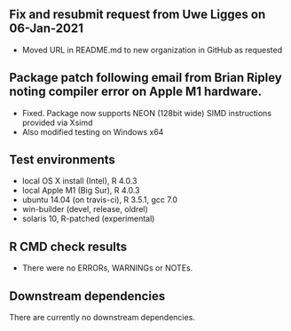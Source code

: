 ## Fix and resubmit request from Uwe Ligges on 06-Jan-2021
* Moved URL in README.md to new organization in GitHub as requested

## Package patch following email from Brian Ripley noting compiler error on Apple M1 hardware.
* Fixed.  Package now supports NEON (128bit wide) SIMD instructions provided via Xsimd
* Also modified testing on Windows x64

## Test environments
* local OS X install (Intel), R 4.0.3
* local Apple M1 (Big Sur), R 4.0.3
* ubuntu 14.04 (on travis-ci), R 3.5.1, gcc 7.0
* win-builder (devel, release, oldrel)
* solaris 10, R-patched (experimental)

## R CMD check results
* There were no ERRORs, WARNINGs or NOTEs.

## Downstream dependencies
There are currently no downstream dependencies.
